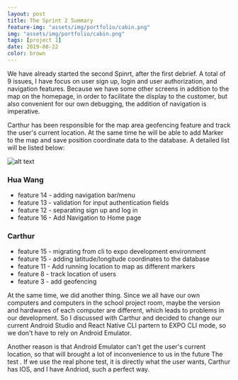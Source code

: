 ```yaml
---
layout: post
title: The Sprint 2 Summary
feature-img: "assets/img/portfolio/cabin.png"
img: "assets/img/portfolio/cabin.png"
tags: [project 1]
date: 2019-08-22
color: brown
---
```


We have already started the second Spinrt, after the first debrief. A total of 9 issues, I have focus on user sign up, login and user authorization, and navigation features. 
Because we have some other screens in addition to the map on the homepage, in order to facilitate the display to the customer, but also convenient for our own debugging, the addition of navigation is imperative.

Carthur has been responsible for the map area geofencing feature and track the user's current location. At the same time he will be able to add Marker to the map and save position coordinate data to the database. A detailed list will be listed below:

![alt text](https://github.com/aemooooon/app/blob/master/assets/img/p/035.jpg?raw=true "sprint 2 screenshot")

### Hua Wang
* feature 14 - adding navigation bar/menu
* feature 13 - validation for input authentication fields
* feature 12 - separating sign up and log in 
* feature 16 - Add Navigation to Home page

### Carthur
* feature 15 - migrating from cli to expo development environment
* feature 15 - adding latitude/longitude coordinates to the database
* feature 11 - Add running location to map as different markers
* feature 8 - track location of users
* feature 3 - add geofencing


At the same time, we did another thing. Since we all have our own computers and computers in the school project room, maybe the version and hardwares of each computer are different, which leads to problems in our development. So I discussed with Carthur and decided to change our current Android Studio and React Native CLI partern to EXPO CLI mode, so we don't have to rely on Android Emulator. 

Another reason is that Android Emulator can't get the user's current location, so that will brought a lot of inconvenience to us in the future The test . If we use the real phone test, it is directly what the user wants, Carthur has IOS, and I have Andriod, such a perfect way.



